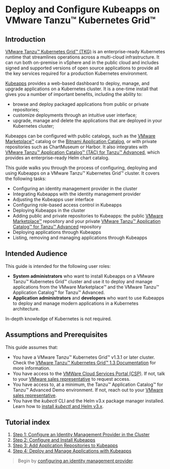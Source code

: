 # Deploy and Configure Kubeapps on VMware Tanzu™ Kubernetes Grid™

## Introduction

[VMware Tanzu™ Kubernetes Grid™ (TKG)](https://tanzu.vmware.com/kubernetes-grid) is an enterprise-ready Kubernetes runtime that streamlines operations across a multi-cloud infrastructure. It can run both on-premise in vSphere and in the public cloud and includes signed and supported versions of open source applications to provide all the key services required for a production Kubernetes environment.

[Kubeapps](https://kubeapps.com/) provides a web-based dashboard to deploy, manage, and upgrade applications on a Kubernetes cluster. It is a one-time install that gives you a number of important benefits, including the ability to:

- browse and deploy packaged applications from public or private repositories;
- customize deployments through an intuitive user interface;
- upgrade, manage and delete the applications that are deployed in your Kubernetes cluster;

Kubeapps can be configured with public catalogs, such as the [VMware Marketplace™](https://marketplace.cloud.vmware.com/) catalog or the [Bitnami Application Catalog](https://bitnami.com/stacks/helm), or with private repositories such as ChartMuseum or Harbor. It also integrates with [VMware Tanzu™ Application Catalog™ (TAC) for Tanzu™ Advanced](https://tanzu.vmware.com/application-catalog), which provides an enterprise-ready Helm chart catalog.

This guide walks you through the process of configuring, deploying and using Kubeapps on a VMware Tanzu™ Kubernetes Grid™ cluster. It covers the following tasks:

- Configuring an identity management provider in the cluster
- Integrating Kubeapps with the identity management provider
- Adjusting the Kubeapps user interface
- Configuring role-based access control in Kubeapps
- Deploying Kubeapps in the cluster
- Adding public and private repositories to Kubeapps: the public [VMware Marketplace™](https://marketplace.cloud.vmware.com/) repository and your private [VMware Tanzu™ Application Catalog™ for Tanzu™ Advanced](https://tanzu.vmware.com/application-catalog) repository
- Deploying applications through Kubeapps
- Listing, removing and managing applications through Kubeapps

## Intended Audience

This guide is intended for the following user roles:

- **System administrators** who want to install Kubeapps on a VMware Tanzu™ Kubernetes Grid™ cluster and use it to deploy and manage applications from the VMware Marketplace™ and the VMware Tanzu™ Application Catalog™ for Tanzu™ Advanced.
- **Application administrators** and **developers** who want to use Kubeapps to deploy and manage modern applications in a Kubernetes architecture.

In-depth knowledge of Kubernetes is not required.

## Assumptions and Prerequisites

This guide assumes that:

- You have a VMware Tanzu™ Kubernetes Grid™ v1.3.1 or later cluster. Check the [VMware Tanzu™ Kubernetes Grid™ 1.3 Documentation](https://docs.vmware.com/en/VMware-Tanzu-Kubernetes-Grid/1.3/vmware-tanzu-kubernetes-grid-13/GUID-index.html) for more information.
- You have access to the [VMWare Cloud Services Portal (CSP)](https://console.cloud.vmware.com/). If not, talk to your [VMware sales representative](https://www.vmware.com/company/contact_sales.html) to request access.
- You have access to, at a minimum, the Tanzu™ Application Catalog™ for Tanzu™ Advanced Demo environment. If not, reach out to your [VMware sales representative](https://www.vmware.com/company/contact_sales.html).
- You have the _kubectl_ CLI and the Helm v3.x package manager installed. Learn how to [install _kubectl_ and Helm v3.x](https://docs.bitnami.com/kubernetes/get-started-kubernetes/#step-3-install-kubectl-command-line).

## Tutorial index

1. [Step 1: Configure an Identity Management Provider in the Cluster](./step-1.md)
2. [Step 2: Configure and Install Kubeapps](./step-2.md)
3. [Step 3: Add Application Repositories to Kubeapps](./step-3.md)
4. [Step 4: Deploy and Manage Applications with Kubeapps](./step-4.md)

> Begin by [configuring an identity management provider](./step-1.md).
